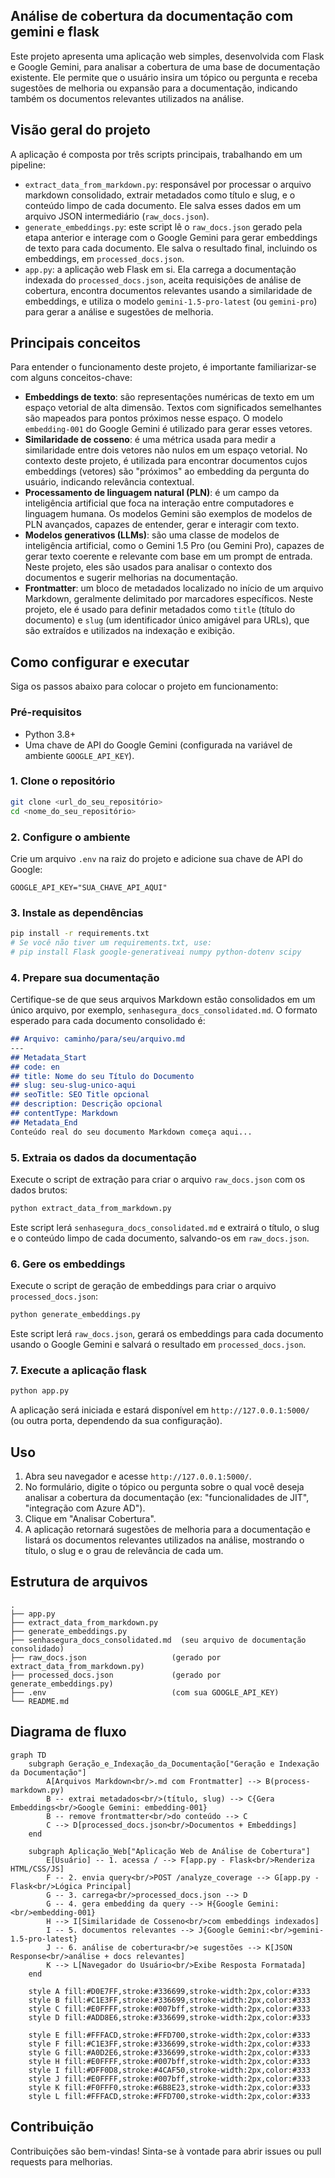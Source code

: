 ## Análise de cobertura da documentação com gemini e flask

Este projeto apresenta uma aplicação web simples, desenvolvida com Flask e Google Gemini, para analisar a cobertura de uma base de documentação existente. Ele permite que o usuário insira um tópico ou pergunta e receba sugestões de melhoria ou expansão para a documentação, indicando também os documentos relevantes utilizados na análise.

## Visão geral do projeto

A aplicação é composta por três scripts principais, trabalhando em um pipeline:

* `extract_data_from_markdown.py`: responsável por processar o arquivo markdown consolidado, extrair metadados como título e slug, e o conteúdo limpo de cada documento. Ele salva esses dados em um arquivo JSON intermediário (`raw_docs.json`).
* `generate_embeddings.py`: este script lê o `raw_docs.json` gerado pela etapa anterior e interage com o Google Gemini para gerar embeddings de texto para cada documento. Ele salva o resultado final, incluindo os embeddings, em `processed_docs.json`.
* `app.py`: a aplicação web Flask em si. Ela carrega a documentação indexada do `processed_docs.json`, aceita requisições de análise de cobertura, encontra documentos relevantes usando a similaridade de embeddings, e utiliza o modelo `gemini-1.5-pro-latest` (ou `gemini-pro`) para gerar a análise e sugestões de melhoria.

## Principais conceitos

Para entender o funcionamento deste projeto, é importante familiarizar-se com alguns conceitos-chave:

* **Embeddings de texto**: são representações numéricas de texto em um espaço vetorial de alta dimensão. Textos com significados semelhantes são mapeados para pontos próximos nesse espaço. O modelo `embedding-001` do Google Gemini é utilizado para gerar esses vetores.
* **Similaridade de cosseno**: é uma métrica usada para medir a similaridade entre dois vetores não nulos em um espaço vetorial. No contexto deste projeto, é utilizada para encontrar documentos cujos embeddings (vetores) são "próximos" ao embedding da pergunta do usuário, indicando relevância contextual.
* **Processamento de linguagem natural (PLN)**: é um campo da inteligência artificial que foca na interação entre computadores e linguagem humana. Os modelos Gemini são exemplos de modelos de PLN avançados, capazes de entender, gerar e interagir com texto.
* **Modelos generativos (LLMs)**: são uma classe de modelos de inteligência artificial, como o Gemini 1.5 Pro (ou Gemini Pro), capazes de gerar texto coerente e relevante com base em um prompt de entrada. Neste projeto, eles são usados para analisar o contexto dos documentos e sugerir melhorias na documentação.
* **Frontmatter**: um bloco de metadados localizado no início de um arquivo Markdown, geralmente delimitado por marcadores específicos. Neste projeto, ele é usado para definir metadados como `title` (título do documento) e `slug` (um identificador único amigável para URLs), que são extraídos e utilizados na indexação e exibição.

## Como configurar e executar

Siga os passos abaixo para colocar o projeto em funcionamento:

### Pré-requisitos

* Python 3.8+
* Uma chave de API do Google Gemini (configurada na variável de ambiente `GOOGLE_API_KEY`).

### 1. Clone o repositório

```bash
git clone <url_do_seu_repositório>
cd <nome_do_seu_repositório>
```

### 2. Configure o ambiente

Crie um arquivo `.env` na raiz do projeto e adicione sua chave de API do Google:

```
GOOGLE_API_KEY="SUA_CHAVE_API_AQUI"
```

### 3. Instale as dependências

```bash
pip install -r requirements.txt
# Se você não tiver um requirements.txt, use:
# pip install Flask google-generativeai numpy python-dotenv scipy
```

### 4. Prepare sua documentação

Certifique-se de que seus arquivos Markdown estão consolidados em um único arquivo, por exemplo, `senhasegura_docs_consolidated.md`. O formato esperado para cada documento consolidado é:

```markdown
## Arquivo: caminho/para/seu/arquivo.md
---
## Metadata_Start
## code: en
## title: Nome do seu Título do Documento
## slug: seu-slug-unico-aqui
## seoTitle: SEO Title opcional
## description: Descrição opcional
## contentType: Markdown
## Metadata_End
Conteúdo real do seu documento Markdown começa aqui...
```

### 5. Extraia os dados da documentação

Execute o script de extração para criar o arquivo `raw_docs.json` com os dados brutos:

```bash
python extract_data_from_markdown.py
```

Este script lerá `senhasegura_docs_consolidated.md` e extrairá o título, o slug e o conteúdo limpo de cada documento, salvando-os em `raw_docs.json`.

### 6. Gere os embeddings

Execute o script de geração de embeddings para criar o arquivo `processed_docs.json`:

```bash
python generate_embeddings.py
```

Este script lerá `raw_docs.json`, gerará os embeddings para cada documento usando o Google Gemini e salvará o resultado em `processed_docs.json`.

### 7. Execute a aplicação flask

```bash
python app.py
```

A aplicação será iniciada e estará disponível em `http://127.0.0.1:5000/` (ou outra porta, dependendo da sua configuração).

## Uso

1.  Abra seu navegador e acesse `http://127.0.0.1:5000/`.
2.  No formulário, digite o tópico ou pergunta sobre o qual você deseja analisar a cobertura da documentação (ex: "funcionalidades de JIT", "integração com Azure AD").
3.  Clique em "Analisar Cobertura".
4.  A aplicação retornará sugestões de melhoria para a documentação e listará os documentos relevantes utilizados na análise, mostrando o título, o slug e o grau de relevância de cada um.

## Estrutura de arquivos

```
.
├── app.py
├── extract_data_from_markdown.py
├── generate_embeddings.py
├── senhasegura_docs_consolidated.md  (seu arquivo de documentação consolidado)
├── raw_docs.json                   (gerado por extract_data_from_markdown.py)
├── processed_docs.json             (gerado por generate_embeddings.py)
├── .env                            (com sua GOOGLE_API_KEY)
└── README.md
```

## Diagrama de fluxo

```mermaid
graph TD
    subgraph Geração_e_Indexação_da_Documentação["Geração e Indexação da Documentação"]
        A[Arquivos Markdown<br/>.md com Frontmatter] --> B(process-markdown.py)
        B -- extrai metadados<br/>(título, slug) --> C{Gera Embeddings<br/>Google Gemini: embedding-001}
        B -- remove frontmatter<br/>do conteúdo --> C
        C --> D[processed_docs.json<br/>Documentos + Embeddings]
    end

    subgraph Aplicação_Web["Aplicação Web de Análise de Cobertura"]
        E[Usuário] -- 1. acessa / --> F[app.py - Flask<br/>Renderiza HTML/CSS/JS]
        F -- 2. envia query<br/>POST /analyze_coverage --> G[app.py - Flask<br/>Lógica Principal]
        G -- 3. carrega<br/>processed_docs.json --> D
        G -- 4. gera embedding da query --> H{Google Gemini:<br/>embedding-001}
        H --> I[Similaridade de Cosseno<br/>com embeddings indexados]
        I -- 5. documentos relevantes --> J{Google Gemini:<br/>gemini-1.5-pro-latest}
        J -- 6. análise de cobertura<br/>e sugestões --> K[JSON Response<br/>análise + docs relevantes]
        K --> L[Navegador do Usuário<br/>Exibe Resposta Formatada]
    end

    style A fill:#D0E7FF,stroke:#336699,stroke-width:2px,color:#333
    style B fill:#C1E3FF,stroke:#336699,stroke-width:2px,color:#333
    style C fill:#E0FFFF,stroke:#007bff,stroke-width:2px,color:#333
    style D fill:#ADD8E6,stroke:#336699,stroke-width:2px,color:#333

    style E fill:#FFFACD,stroke:#FFD700,stroke-width:2px,color:#333
    style F fill:#C1E3FF,stroke:#336699,stroke-width:2px,color:#333
    style G fill:#A0D2E6,stroke:#336699,stroke-width:2px,color:#333
    style H fill:#E0FFFF,stroke:#007bff,stroke-width:2px,color:#333
    style I fill:#DFF0D8,stroke:#4CAF50,stroke-width:2px,color:#333
    style J fill:#E0FFFF,stroke:#007bff,stroke-width:2px,color:#333
    style K fill:#F0FFF0,stroke:#6B8E23,stroke-width:2px,color:#333
    style L fill:#FFFACD,stroke:#FFD700,stroke-width:2px,color:#333
```

## Contribuição

Contribuições são bem-vindas! Sinta-se à vontade para abrir issues ou pull requests para melhorias.
